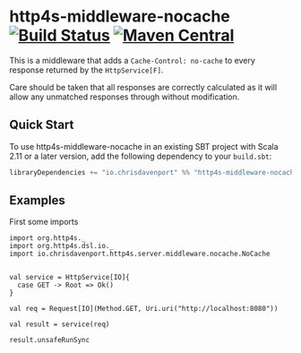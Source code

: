 # http4s-middleware-nocache [![Build Status](https://travis-ci.com/ChristopherDavenport/http4s-middleware-nocache.svg?branch=master)](https://travis-ci.com/ChristopherDavenport/http4s-middleware-nocache) [![Maven Central](https://maven-badges.herokuapp.com/maven-central/io.chrisdavenport/http4s-middleware-nocache_2.12/badge.svg)](https://maven-badges.herokuapp.com/maven-central/io.chrisdavenport/http4s-middleware-nocache_2.12)

This is a middleware that adds a `Cache-Control: no-cache` to every response returned by the `HttpService[F]`.

Care should be taken that all responses are correctly calculated as it will allow any unmatched responses through without modification.

## Quick Start

To use http4s-middleware-nocache in an existing SBT project with Scala 2.11 or a later version, add the following dependency to your
`build.sbt`:

```scala
libraryDependencies += "io.chrisdavenport" %% "http4s-middleware-nocache" % "<version>"
```

## Examples

First some imports

```tut:silent
import org.http4s._
import org.http4s.dsl.io._
import io.chrisdavenport.http4s.server.middleware.nocache.NoCache
```

```tut

val service = HttpService[IO]{
  case GET -> Root => Ok()
}

val req = Request[IO](Method.GET, Uri.uri("http://localhost:8080"))

val result = service(req)

result.unsafeRunSync
```